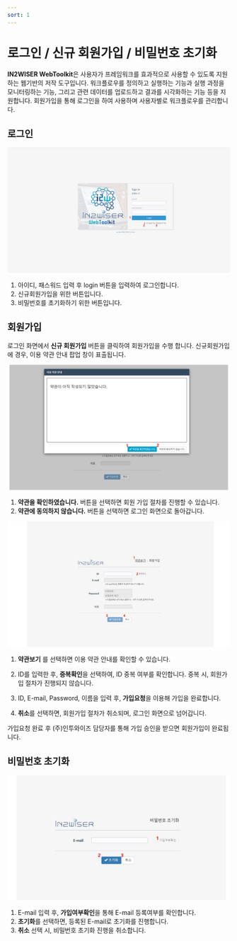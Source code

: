 ```yaml
---
sort: 1
---
```




# 로그인 / 신규 회원가입 / 비밀번호 초기화

**IN2WISER WebToolkit**은 사용자가 프레임워크를 효과적으로 사용할 수 있도록 지원하는 웹기반의 저작 도구입니다. 워크플로우를 정의하고 실행하는 기능과 실행 과정을 모니터링하는 기능, 그리고 관련 데이터를 업로드하고 결과를 시각화하는 기능 등을 지원합니다. 회원가입을 통해 로그인을 하여 사용하며 사용자별로 워크플로우를 관리합니다.





## 로그인

![intro_signin](./images/2.1.login_main.jpg)

1. 아이디, 패스워드 입력 후 login 버튼을 입력하여 로그인합니다. 
2. 신규회원가입을 위한 버튼입니다. 
3. 비밀번호를 초기화하기 위한 버튼입니다.






## 회원가입

로그인 화면에서 <b>신규 회원가입</b> 버튼을 클릭하여 회원가입을 수행 합니다. 신규회원가입에 경우, 이용 약관 안내 팝업 창이 표출됩니다.



![login_agreement](./images/2.1.agreement.jpg)

1. <b>약관을 확인하였습니다.</b> 버튼을 선택하면 회원 가입 절차를 진행할 수 있습니다.
2. <b>약관에 동의하지 않습니다.</b> 버튼을 선택하면 로그인 화면으로 돌아갑니다.



![registration](./images/2.1.registration.jpg)

1. <b>약관보기</b> 를 선택하면 이용 약관 안내를 확인할 수 있습니다.

2. ID를 입력한 후, <b>중복확인</b>을 선택하여, ID 중복 여부를 확인합니다. 중복 시, 회원가입 절차가 진행되지 않습니다.

3. ID, E-mail, Password, 이름을 입력 후, <b>가입요청</b>을 이용해 가입을 완료합니다.

4. <b>취소</b>를 선택하면, 회원가입 절차가 취소되며, 로그인 화면으로 넘어갑니다.



가입요청 완료 후 (주)인투와이즈 담당자를 통해 가입 승인을 받으면 회원가입이 완료됩니다.





## 비밀번호 초기화

![reset_password](./images/2.1.reset_password.jpg)

1. E-mail 입력 후, <b>가입여부확인</b>을 통해 E-mail 등록여부를 확인합니다. 
2. <b>초기화</b>를 선택하면, 등록된 E-mail로 초기화를 진행합니다.
3. <b>취소</b> 선택 시, 비밀번호 초기화  진행을 취소합니다.





